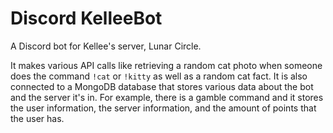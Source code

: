 # Discord KelleeBot

A Discord bot for Kellee's server, Lunar Circle.

It makes various API calls like retrieving a random cat photo when someone does the command `!cat` or `!kitty` as well as a random cat fact. It is also connected to a MongoDB database that stores various data about the bot and the server it's in. For example, there is a gamble command and it stores the user information, the server information, and the amount of points that the user has.
